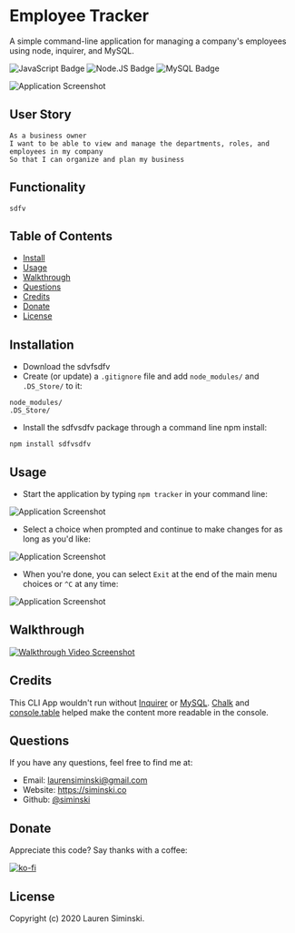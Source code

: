 # Employee Tracker
A simple command-line application for managing a company's employees using node, inquirer, and MySQL.

![JavaScript Badge](https://img.shields.io/badge/-JavaScript-539436) ![Node.JS Badge](https://img.shields.io/badge/-Node.JS-CF1848) ![MySQL Badge](https://img.shields.io/badge/-MySQL-61489C)  

![Application Screenshot](sdvfadfv)


## User Story
```
As a business owner
I want to be able to view and manage the departments, roles, and employees in my company
So that I can organize and plan my business
```


## Functionality
```
sdfv
```


## Table of Contents 
* [Install](#installation)
* [Usage](#usage) 
* [Walkthrough](#walkthrough)   
* [Questions](#questions) 
* [Credits](#credits)
* [Donate](#donate)
* [License](#license) 


## Installation
* Download the sdvfsdfv
* Create (or update) a `.gitignore` file and add `node_modules/` and `.DS_Store/` to it:
```
node_modules/
.DS_Store/
```
* Install the sdfvsdfv package through a command line npm install:
```
npm install sdfvsdfv
```


## Usage 
* Start the application by typing `npm tracker` in your command line:

![Application Screenshot](sdfvsdfv) 

* Select a choice when prompted and continue to make changes for as long as you'd like:

![Application Screenshot](sdfvsdfv) 

* When you're done, you can select `Exit` at the end of the main menu choices or `^C` at any time:

![Application Screenshot](sdfvsdfv) 


## Walkthrough
[![Walkthrough Video Screenshot](sdfvsdfv)](sdfvsdfv)   


## Credits
This CLI App wouldn't run without [Inquirer](https://www.npmjs.com/package/inquirer) or [MySQL](https://www.npmjs.com/package/mysql). [Chalk](https://www.npmjs.com/package/chalk) and [console.table](https://www.npmjs.com/package/console.table) helped make the content more readable in the console. 


## Questions
If you have any questions, feel free to find me at:
* Email: laurensiminski@gmail.com
* Website: https://siminski.co
* Github: [@siminski](https://github.com/siminski)


## Donate
Appreciate this code? Say thanks with a coffee:

[![ko-fi](https://www.ko-fi.com/img/githubbutton_sm.svg)](https://ko-fi.com/W7W21YVJJ)


## License
Copyright (c) 2020 Lauren Siminski.